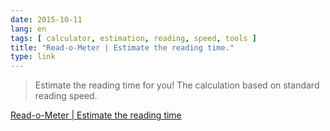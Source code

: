 ```yaml
---
date: 2015-10-11
lang: en
tags: [ calculator, estimation, reading, speed, tools ]
title: "Read-o-Meter | Estimate the reading time."
type: link
---
```


> Estimate the reading time for you! The calculation based on standard
> reading speed.

[Read-o-Meter | Estimate the reading time](http://niram.org/read/)

